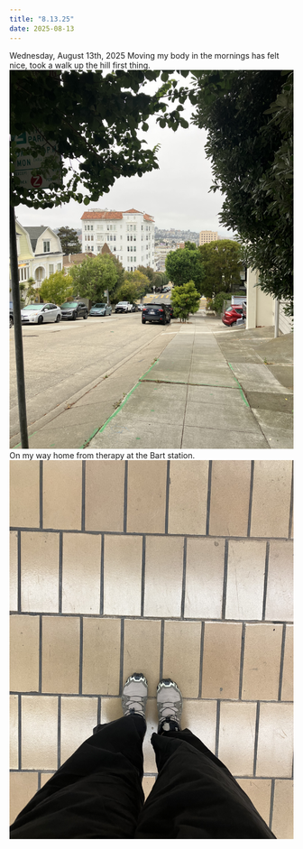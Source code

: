 ```yaml
---
title: "8.13.25"
date: 2025-08-13
---
```


Wednesday, August 13th, 2025
Moving my body in the mornings has felt nice, took a walk up the hill first thing.
![Image 1](img1.jpeg)
On my way home from therapy at the Bart station.
![Image 2](img2.jpeg)